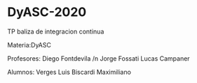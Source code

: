 # DyASC-2020

TP baliza de integracion continua

Materia:DyASC

Profesores: Diego Fontdevila /n
            Jorge Fossati
            Lucas Campaner
            
Alumnos:  Verges Luis
          Biscardi Maximiliano
